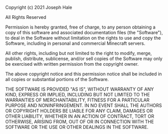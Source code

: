 Copyright (c) 2021 Joseph Hale

All Rights Reserved

Permission is hereby granted, free of charge, to any person obtaining a copy of this software and associated documentation files (the "Software"), to deal in the Software without limitation on the rights to use and copy the Software, including in personal and commercial Minecraft servers.

All other rights, including but not limited to the right to modify, merge, publish, distribute, sublicense, and/or sell copies of the Software may only be exercised with written permission from the copyright owner.

The above copyright notice and this permission notice shall be included in all copies or substantial portions of the Software.

THE SOFTWARE IS PROVIDED "AS IS", WITHOUT WARRANTY OF ANY KIND, EXPRESS OR IMPLIED, INCLUDING BUT NOT LIMITED TO THE WARRANTIES OF MERCHANTABILITY, FITNESS FOR A PARTICULAR PURPOSE AND NONINFRINGEMENT. IN NO EVENT SHALL THE AUTHORS OR COPYRIGHT HOLDERS BE LIABLE FOR ANY CLAIM, DAMAGES OR OTHER LIABILITY, WHETHER IN AN ACTION OF CONTRACT, TORT OR OTHERWISE, ARISING FROM, OUT OF OR IN CONNECTION WITH THE SOFTWARE OR THE USE OR OTHER DEALINGS IN THE SOFTWARE.